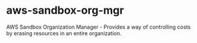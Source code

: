 # aws-sandbox-org-mgr
AWS Sandbox Organization Manager - Provides a way of controlling costs by erasing resources in an entire organization.
